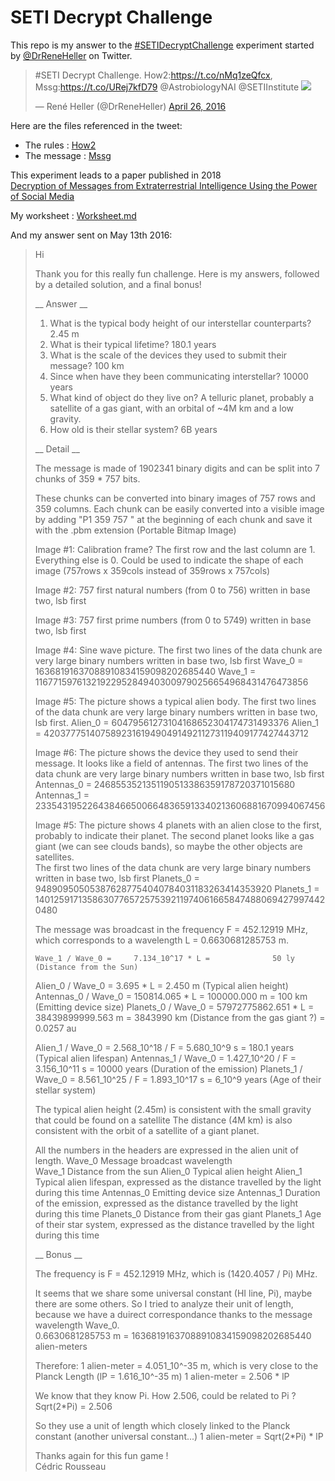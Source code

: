 # SETI Decrypt Challenge

This repo is my answer to the [#SETIDecryptChallenge](https://twitter.com/hashtag/SETIDecryptChallenge) experiment started by [@DrReneHeller](https://twitter.com/DrReneHeller) on Twitter. 



> #SETI Decrypt Challenge. How2:https://t.co/nMq1zeQfcx, Mssg:https://t.co/URej7kfD79 @AstrobiologyNAI @SETIInstitute 
> ![ ](https://pbs.twimg.com/media/Cg98-P2WgAAk9DH?format=png&name=small)
> 
> &mdash; René Heller (@DrReneHeller) [April 26, 2016](https://twitter.com/DrReneHeller/status/724935476327624704)

Here are the files referenced in the tweet:
- The rules : [How2](SETI_rules.txt)  
- The message : [Mssg](SETI_message.txt)

This experiment leads to a paper published in 2018  
[Decryption of Messages from Extraterrestrial Intelligence Using the Power of Social Media](https://arxiv.org/abs/1706.00653)

My worksheet : [Worksheet.md](worksheet.md)

And my answer sent on May 13th 2016:


> Hi
> 
> Thank you for this really fun challenge. Here is my answers, followed by a detailed solution, and a final bonus!
> 
> __ Answer __
> 
> 1. What is the typical body height of our interstellar counterparts? 2.45 m
> 2. What is their typical lifetime? 180.1 years
> 3. What is the scale of the devices they used to submit their message? 100 km
> 4. Since when have they been communicating interstellar? 10000 years
> 5. What kind of object do they live on? A telluric planet, probably a satellite of a gas giant, with an orbital of ~4M km and a low gravity.
> 6. How old is their stellar system? 6B years
> 
> 
> __ Detail __
> 
> The message is made of 1902341 binary digits and can be split into 7 chunks of 359 * 757 bits.
> 
> These chunks can be converted into binary images of 757 rows and 359 columns.
> Each chunk can be easily converted into a visible image by adding "P1 359 757 " at the beginning of each chunk and save it with the .pbm extension (Portable Bitmap Image)
> 
> Image #1: Calibration frame? The first row and the last column are 1. Everything else is 0.
>           Could be used to indicate the shape of each image (757rows x 359cols instead of 359rows x 757cols)
> 
> Image #2: 757 first natural numbers (from 0 to 756) written in base two, lsb first
> 
> Image #3: 757 first prime numbers (from 0 to 5749) written in base two, lsb first
> 
> Image #4: Sine wave picture. 
>           The first two lines of the data chunk are very large binary numbers written in base two, lsb first
>           Wave_0 = 16368191637088910834159098202685440
>           Wave_1 = 11677159761321922952849403009790256654968431476473856
>           
> Image #5: The picture shows a typical alien body.
>           The first two lines of the data chunk are very large binary numbers written in base two, lsb first.
>           Alien_0 = 60479561273104168652304174731493376
>           Alien_1 = 42037775140758923161949049149211273119409177427443712
>           
> Image #6: The picture shows the device they used to send their message. It looks like a field of antennas.
>           The first two lines of the data chunk are very large binary numbers written in base two, lsb first
>           Antennas_0 = 2468553521351190513386359178720371015680
>           Antennas_1 = 2335431952264384665006648365913340213606881670994067456
>           
> Image #5: The picture shows 4 planets with an alien close to the first, probably to indicate their planet. 
>           The second planet looks like a gas giant (we can see clouds bands), so maybe the other objects are satellites.  
>           The first two lines of the data chunk are very large binary numbers written in base two, lsb first
>           Planets_0 = 948909505053876287754040784031183263414353920
>           Planets_1 = 1401259171358630776572575392119740616658474880694279974420480
> 
> The message was broadcast in the frequency F = 452.12919 MHz, which corresponds to a wavelength L = 0.6630681285753 m.
>  
>     Wave_1 / Wave_0 =     7.134_10^17 * L =              50 ly                  (Distance from the Sun)
>    Alien_0 / Wave_0 =           3.695 * L =           2.450 m                   (Typical alien height) 
> Antennas_0 / Wave_0 =      150814.065 * L =      100000.000 m  = 100 km         (Emitting device size) 
>  Planets_0 / Wave_0 = 57972775862.651 * L = 38439899999.563 m  = 3843990 km     (Distance from the gas giant ?)
>                                                                = 0.0257 au
> 
>    Alien_1 / Wave_0 =     2.568_10^18 / F =     5.680_10^9  s = 180.1 years     (Typical alien lifespan)
> Antennas_1 / Wave_0 =     1.427_10^20 / F =     3.156_10^11 s = 10000 years     (Duration of the emission)
>  Planets_1 / Wave_0 =     8.561_10^25 / F =     1.893_10^17 s = 6_10^9 years    (Age of their stellar system)
>  
>  
> The typical alien height (2.45m) is consistent with the small gravity that could be found on a satellite 
> The distance (4M km) is also consistent with the orbit of a satellite of a giant planet.
> 
> All the numbers in the headers are expressed in the alien unit of length.
> Wave_0      Message broadcast wavelength       
> Wave_1      Distance from the sun
> Alien_0     Typical alien height 
> Alien_1     Typical alien lifespan, expressed as the distance travelled by the light during this time
> Antennas_0  Emitting device size
> Antennas_1  Duration of the emission, expressed as the distance travelled by the light during this time
> Planets_0   Distance from their gas giant
> Planets_1   Age of their star system, expressed  as the distance travelled by the light during this time
> 
> __ Bonus __
> 
> The frequency is F = 452.12919 MHz, which is (1420.4057 / Pi) MHz. 
> 
> It seems that we share some universal constant (HI line, Pi), maybe there are some others.
> So I tried to analyze their unit of length, because we have a duirect correspondance thanks to the message wavelength Wave_0.    
>     0.6630681285753 m = 16368191637088910834159098202685440 alien-meters
> 
> Therefore:
>     1 alien-meter = 4.051_10^-35 m, which is very close to the Planck Length (lP = 1.616_10^-35 m)
>     1 alien-meter = 2.506 * lP
>     
> We know that they know Pi. How 2.506, could be related to Pi ? 
>     Sqrt(2*Pi) = 2.506
>     
> So they use a unit of length which closely linked to the Planck constant (another universal constant...)
>     1 alien-meter = Sqrt(2*Pi) * lP
>     
> 
> 
> Thanks again for this fun game !  
> Cédric Rousseau
> 
